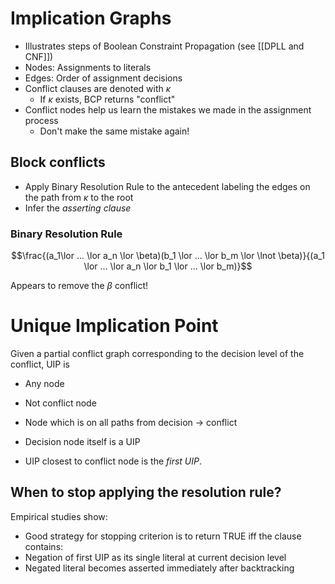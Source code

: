 # Implication Graphs
- Illustrates steps of Boolean Constraint Propagation (see [[DPLL and CNF]])
-  Nodes: Assignments to literals
- Edges: Order of assignment decisions
- Conflict clauses are denoted with $\kappa$
	- If $\kappa$ exists, BCP returns "conflict"
- Conflict nodes help us learn the mistakes we made in the assignment process
	- Don't make the same mistake again!

## Block conflicts
- Apply Binary Resolution Rule to the antecedent labeling the edges on the path from $\kappa$ to the root
- Infer the *asserting clause*

### Binary Resolution Rule
$$\frac{(a_1\lor ... \lor a_n \lor \beta)(b_1 \lor ... \lor b_m \lor \lnot \beta)}{(a_1 \lor ... \lor a_n \lor b_1 \lor ... \lor b_m)}$$

Appears to remove the $\beta$ conflict!

# Unique Implication Point
Given a partial conflict graph corresponding to the decision level of the conflict, UIP is
- Any node
- Not conflict node
- Node which is on all paths from decision -> conflict

- Decision node itself is a UIP
- UIP closest to conflict node is the *first UIP*.

## When to stop applying the resolution rule?
Empirical studies show:
- Good strategy for stopping criterion is to return TRUE iff the clause contains:
- Negation of first UIP as its single literal at current decision level
- Negated literal becomes asserted immediately after backtracking
